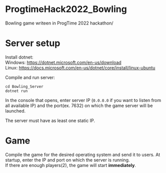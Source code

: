 # ProgtimeHack2022_Bowling
Bowling game writeen in ProgTime 2022 hackathon/ 

# Server setup
Install dotnet: <br/>
Windows:  https://dotnet.microsoft.com/en-us/download <br/>
Linux: https://docs.microsoft.com/en-us/dotnet/core/install/linux-ubuntu <br/>

Compile and run server: <br/>
```
cd Bowling_Server
dotnet run
```

In the console that opens, enter server IP (``0.0.0.0`` if you want to listen from all available IP) and the port(ex. 7632) on which the game server will be launched.

The server must have as least one static IP.

# Game
Compile the game for the desired operating system and send it to users. At startup, enter the IP and port on which the server is running. <br/>
If there are enough players(2), the game will start **immediately**.
